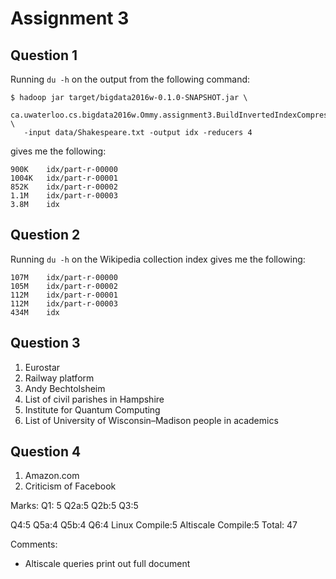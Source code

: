 Assignment 3
===

## Question 1

Running `du -h` on the output from the following command:

```
$ hadoop jar target/bigdata2016w-0.1.0-SNAPSHOT.jar \
   ca.uwaterloo.cs.bigdata2016w.Ommy.assignment3.BuildInvertedIndexCompressed \
   -input data/Shakespeare.txt -output idx -reducers 4
```

gives me the following:

```
900K	idx/part-r-00000
1004K	idx/part-r-00001
852K	idx/part-r-00002
1.1M	idx/part-r-00003
3.8M	idx
```

## Question 2

Running `du -h` on the Wikipedia collection index gives me the following:

```
107M	idx/part-r-00000
105M	idx/part-r-00002
112M	idx/part-r-00001
112M	idx/part-r-00003
434M	idx
```

## Question 3

1. Eurostar
2. Railway platform
3. Andy Bechtolsheim
4. List of civil parishes in Hampshire
5. Institute for Quantum Computing
6. List of University of Wisconsin–Madison people in academics

## Question 4

1. Amazon.com
2. Criticism of Facebook


Marks:
Q1: 5
Q2a:5
Q2b:5
Q3:5

Q4:5
Q5a:4
Q5b:4
Q6:4
Linux Compile:5
Altiscale Compile:5
Total: 47

Comments:
- Altiscale queries print out full document
